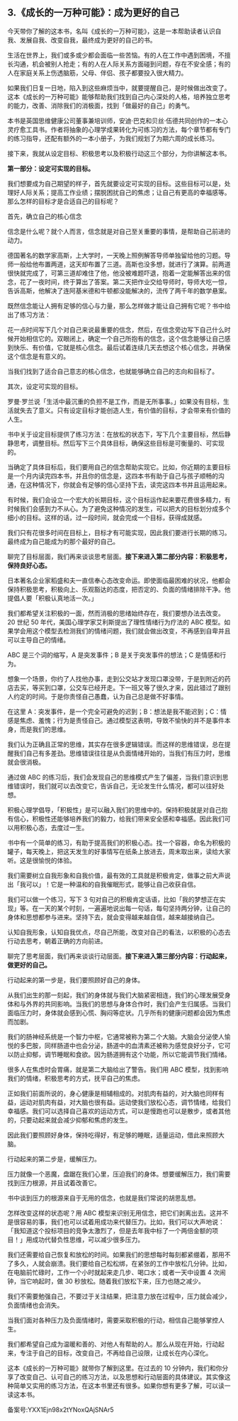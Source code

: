 ## 3.《成长的一万种可能》：成为更好的自己
今天带你了解的这本书，名叫《成长的一万种可能》，这是一本帮助读者认识自我、发展自我、改变自我，最终成为更好的自己的书。


生活在世界上，我们或多或少都会面临一些苦恼。有的人在工作中遇到困境，不擅长沟通，机会被别人抢走；有的人在人际关系方面碰到问题，存在不安全感；有的人在家庭关系上伤透脑筋，父母、伴侣、孩子都要投入很大精力。


如果我们日复一日地，陷入到这些麻烦当中，就要提醒自己，是时候做出改变了。这本《成长的一万种可能》能够帮助我们找到自己内心深处的人格，培养独立思考的能力，改善、消除我们的消极面，找到「做最好的自己」的勇气。


本书是英国思维健康公司董事兼培训师，安迪·巴克和贝丝·伍德共同创作的一本心灵疗愈工具书。作者将抽象的心理学成果转化为可练习的方法，每个章节都有专门的练习指导，还配有额外的一本小册子，为我们规划了为期六周的成长练习。


接下来，我就从设定目标、积极思考以及积极行动这三个部分，为你讲解这本书。


**第一部分：设定可实现的目标。**


我们想要成为自己期望的样子，首先就要设定可实现的目标。这些目标可以是，处理好人际关系；提高工作业绩；摆脱困扰自己的焦虑；让自己有更高的幸福感等。那么怎样的目标才是合适自己的目标呢？


首先，确立自己的核心信念


信念是什么呢？就个人而言，信念就是对自己至关重要的事情，是帮助自己前进的动力。


德国著名的数学家高斯，上大学时，一天晚上照例解答导师单独留给他的习题。导师一般给他布置两道，这天却布置了三道。高斯也没多想，就进行了演算。前两道很快就完成了，可第三道却难住了他，他没被难题吓退，抱着一定能解答出来的信念，花了一夜时间，终于算出了答案。第二天把作业交给导师时，导师大吃一惊，告诉高斯，他解决了连阿基米德和牛顿都没能解决的，流传了两千年的数学悬案。


既然信念能让人拥有足够的信心与力量，那么怎样做才能让自己拥有它呢？书中给出了练习方法：


花一点时间写下几个对自己来说最重要的信念，然后，在信念旁边写下自己什么时候开始相信它的。双眼闭上，确定一个自己所抱有的信念，这个信念能够让自己感到快乐、有价值，它就是核心信念。最后试着连续几天去想这个核心信念，并确保这个信念是有意义的。


当我们找到了适合自己意志的核心信念，也就能够确立自己的志向和目标了。


其次，设定可实现的目标。


罗曼·罗兰说「生活中最沉重的负担不是工作，而是无所事事。」如果没有目标，生活就失去了意义。只有设定目标才能创造人生，有价值的目标，才会带来有价值的人生。


书中关于设定目标提供了练习方法：在放松的状态下，写下几个主要目标，然后静静思考，调整目标。然后写下三个具体目标，确保这些目标是可衡量的、可实现的。


当确定了具体目标后，我们要用自己的信念帮助实现它。比如，你近期的主要目标是一个月内读完四本书，并且你的信念是，这四本书有助于自己与孩子顺畅的沟通，在这种情况下，你就会有足够的信心坚持下去，读完这四本书并且运用起来。


有时候，我们会设立一个宏大的长期目标，这个目标运作起来要花费很多精力，有时候我们会感到力不从心。为了避免这种情况的发生，可以把大的目标划分成多个细小的目标。这样的话，过一段时间，就会完成一个目标，获得成就感。


我们只有花很多时间在目标上，目标才有可能实现，因此我们要进行长期的练习。最终成为自己能成为的那个最好的自己。


聊完了目标层面，我们再来谈谈思考层面。**接下来进入第二部分内容：积极思考，保持良好心态。**


日本著名企业家稻盛和夫一直信奉心态改变命运。即使面临最困难的状况，他都会保持积极思考，积极向上、乐观豁达的态度，把否定的、负面的情绪排除干净。他提倡人要「积极认真地活一次。」


我们都希望关注积极的一面，然而消极的思绪始终存在，我们要想办法去改变。20 世纪 50 年代，美国心理学家艾利斯提出了理性情绪行为疗法的 ABC 模型。如果学会用这个模型去检测我们的情绪问题，我们就会做出改变，不再感到自卑并且可以主导自己的情绪。


ABC 是三个词的缩写，A 是突发事件；B 是关于突发事件的想法；C 是情感和行为。


想象一个场景，你约了人找他办事，走到公交站才发现口罩没带，于是到附近的药店去买，等买到口罩，公交车已经开走。下一班又等了很久才来，因此错过了跟别人约定的时间。于是你责怪自己愚蠢，认为自己总是做不好事情。


在这里 A：突发事件，是一个完全可避免的迟到；B：想法是我不能迟到；C：情感是焦虑、羞愧；行为是责怪自己。通过模型这表明，导致不愉快的并不是事件本身，而是我们的思维。


我们认为正确且正常的思维，其实存在很多逻辑错误。而这样的思维错误，总在提醒我们自己有多差劲。思维错误往往是从负面情绪开始的，当我们有压力时，思维就会很消极。


通过做 ABC 的练习后，我们会发现自己的思维模式产生了偏差，当我们意识到思维错误时，我们就可以去改变它，告诉自己，无论发生什么情况，都可以往好处想。


积极心理学倡导，「积极性」是可以融入我们的思维中的。保持积极就是对自己抱有信心，积极性还能够培养我们的毅力，给我们带来安全感和幸福感。因此我们可以用积极心态，去度过一生。


书中有一个简单的练习，有助于提高我们的积极心态。找一个容器，命名为积极的罐子，每天晚上，把这天发生的好事情写在纸条上放进去，周末取出来，读给大家听。这是很愉悦的体验。


我们需要树立自我形象和自我价值，最有效的工具就是积极肯定，做事之前大声说出「我可以」！它是一种温和的自我催眠形式，能够让自己收获自信。


我们可以做一个练习，写下 3 句对自己的积极肯定话语，比如「我的梦想正在实现」等。在一天的某个时刻，一遍遍地说出每一句话，每句坚持两分钟，让自己的身体和思想都参与进来。坚持下去，就会变得越来越自信，越来越接纳自己。


认知自我形象，认知自我优点，尽自己所能，改变对自己的看法，以积极的心态去行动去思考，朝着正确的方向前进。


聊完了思考层面，我们再来谈谈行动层面。**接下来进入第三部分内容：行动起来，做更好的自己。**


行动起来的第一步是，我们要照顾好自己的身体。


从我们出生的那一刻起，我们的身体就与我们大脑紧密相连，我们的心理发展受身体和与外界的共同影响。当我们的思想与身体合作时，我们会产生归属感。当我们面临压力时，身体就会感到心慌、胸闷等症状。几乎所有的健康问题都会因为焦虑而加剧。


我们的肠神经系统是一个智力中枢，它通常被称为第二个大脑。大脑会分泌使人愉悦的多巴胺，同样肠道中也会分泌，肠道中的血清素还被称为感觉良好分子，它可以防止抑郁，调节睡眠和食欲。因为肠道拥有这个功能，所以它能调节我们情绪。


很多人在焦虑时会胃痛，就是第二大脑给出了警告。我们用 ABC 模型，找到影响我们的情绪，积极思考的方式，抚平自己的焦虑。


正如我们前面所说的，身心健康是相辅相成的。对肌肉有益的，对大脑也同样有益，运动对肌肉有益，对大脑也很有益。运动使我们放松心态，调节情绪，给我们幸福感。我们可以选择自己喜欢的运动方式，可以是慢跑也可以是散步，或者其他的，只要动起来就会减少抑郁和焦虑的发生。


因此我们要照顾好身体，保持吃得好，有足够的睡眠，适量运动，借此来照顾大脑。


行动起来的第二步是，缓解压力。


压力就像一个恶魔，盘踞在我们心里，压迫我们的身体。想要缓解压力，我们需要找到压力根源，并且试着改善它。


书中谈到压力的根源来自于无用的信念，也就是我们常说的胡思乱想。


怎样改变这样的状态呢？用 ABC 模型来识别无用信念，把它们剥离出去。这并不是很容易的事，我们也可以试着用成功来代替压力。比如，我们可以大声地说：「我知道这个投标项目的竞争太激烈了，但是去年我中标了一个两倍金额的项目！」用成功代替负性思维，可以减少很多压力。


我们还需要给自己恢复和放松的时间。如果我们的思想每时每刻都紧绷着，那用不了多久，人就会崩溃。我们要给自己松松绑，在紧张的工作中放松几分钟。比如，在电脑前忙碌时，工作一个小时就起来走几步、喝口水；或者一天中设置 4 次闹钟，当它响起时，做 30 秒放松。随着我们放松下来，压力也随之减少。


我们不需要勉强自己，不要过于关注结果，把注意力放在过程中，压力就会减少，负面情绪也会消失。


当我们面对各种压力及负面情绪时，需要采取积极的行动，相信自己能够掌控人生。


我们都希望自己成为温暖和善的、对他人有帮助的人。那么从现在开始，行动起来，专注于自己的目标，改变自己，不再给自己设限，让成长在内心深化。


这本《成长的一万种可能》就带你了解到这里。在过去的 10 分钟内，我们和你分享了改变自己、认可自己的练习方法，以及思想和行动层面的具体建议。其实像这种简单又实用的练习方法，在这本书里还有很多。如果你想有更多了解，可以读一读这本书。


备案号:YXX1Ejn98x2tYNoxQAjSNAr5

